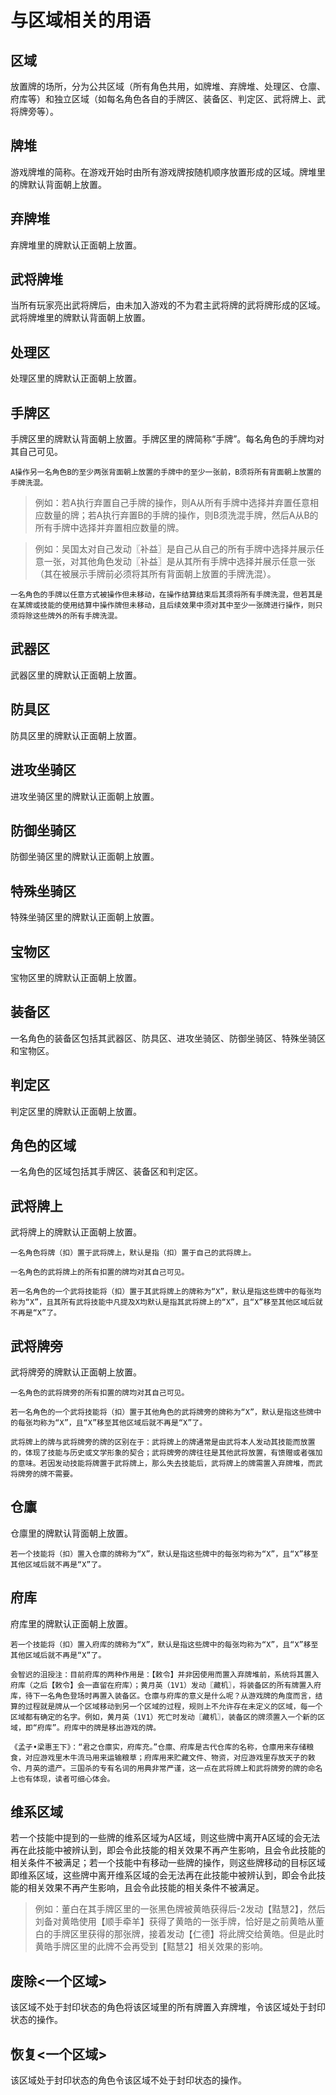# 与区域相关的用语

## 区域
放置牌的场所，分为公共区域（所有角色共用，如牌堆、弃牌堆、处理区、仓廪、府库等）和独立区域（如每名角色各自的手牌区、装备区、判定区、武将牌上、武将牌旁等）。

## 牌堆
游戏牌堆的简称。在游戏开始时由所有游戏牌按随机顺序放置形成的区域。牌堆里的牌默认背面朝上放置。

## 弃牌堆
弃牌堆里的牌默认正面朝上放置。

## 武将牌堆
当所有玩家亮出武将牌后，由未加入游戏的不为君主武将牌的武将牌形成的区域。武将牌堆里的牌默认背面朝上放置。

## 处理区
处理区里的牌默认正面朝上放置。

## 手牌区
手牌区里的牌默认背面朝上放置。手牌区里的牌简称“手牌”。每名角色的手牌均对其自己可见。

`A操作另一名角色B的至少两张背面朝上放置的手牌中的至少一张前，B须将所有背面朝上放置的手牌洗混。`
> 例如：若A执行弃置自己手牌的操作，则A从所有手牌中选择并弃置任意相应数量的牌；若A执行弃置B的手牌的操作，则B须洗混手牌，然后A从B的所有手牌中选择并弃置相应数量的牌。

> 例如：吴国太对自己发动〖补益〗是自己从自己的所有手牌中选择并展示任意一张，对其他角色发动〖补益〗是从其所有手牌中选择并展示任意一张（其在被展示手牌前必须将其所有背面朝上放置的手牌洗混）。

`一名角色的手牌以任意方式被操作但未移动，在操作结算结束后其须将所有手牌洗混，但若其是在某牌或技能的使用结算中操作牌但未移动，且后续效果中须对其中至少一张牌进行操作，则只须将除这些牌外的所有手牌洗混。`

## 武器区
武器区里的牌默认正面朝上放置。

## 防具区
防具区里的牌默认正面朝上放置。

## 进攻坐骑区
进攻坐骑区里的牌默认正面朝上放置。

## 防御坐骑区
防御坐骑区里的牌默认正面朝上放置。

## 特殊坐骑区
特殊坐骑区里的牌默认正面朝上放置。

## 宝物区
宝物区里的牌默认正面朝上放置。

## 装备区
一名角色的装备区包括其武器区、防具区、进攻坐骑区、防御坐骑区、特殊坐骑区和宝物区。

## 判定区
判定区里的牌默认正面朝上放置。

## 角色的区域
一名角色的区域包括其手牌区、装备区和判定区。

## 武将牌上
武将牌上的牌默认正面朝上放置。

`一名角色将牌（扣）置于武将牌上，默认是指（扣）置于自己的武将牌上。`

`一名角色的武将牌上的所有扣置的牌均对其自己可见。`

`若一名角色的一个武将技能将（扣）置于其武将牌上的牌称为“X”，默认是指这些牌中的每张均称为“X”，且其所有武将技能中凡提及X均默认是指其武将牌上的“X”，且“X”移至其他区域后就不再是“X”了。`

## 武将牌旁
武将牌旁的牌默认正面朝上放置。

`一名角色的武将牌旁的所有扣置的牌均对其自己可见。`

`若一名角色的一个武将技能将（扣）置于其他角色的武将牌旁的牌称为“X”，默认是指这些牌中的每张均称为“X”，且“X”移至其他区域后就不再是“X”了。`

`武将牌上的牌与武将牌旁的牌的区别在于：武将牌上的牌通常是由武将本人发动其技能而放置的，体现了技能与历史或文学形象的契合；武将牌旁的牌往往是其他武将放置，有馈赠或者强加的意味。若因发动技能将牌置于武将牌上，那么失去技能后，武将牌上的牌需置入弃牌堆，而武将牌旁的牌不需要。`

## 仓廪
仓廪里的牌默认背面朝上放置。

`若一个技能将（扣）置入仓廪的牌称为“X”，默认是指这些牌中的每张均称为“X”，且“X”移至其他区域后就不再是“X”了。`

## 府库
府库里的牌默认正面朝上放置。

`若一个技能将（扣）置入府库的牌称为“X”，默认是指这些牌中的每张均称为“X”，且“X”移至其他区域后就不再是“X”了。`

```
会智迟的沮授注：目前府库的两种作用是：【敕令】并非因使用而置入弃牌堆前，系统将其置入府库（之后【敕令】会一直留在府库）；黄月英（1V1）发动〖藏机〗，将装备区的所有牌置入府库，待下一名角色登场时再置入装备区。仓廪与府库的意义是什么呢？从游戏牌的角度而言，结算的过程就是牌从一个区域移动到另一个区域的过程，规则上不允许存在未定义的区域，每一个区域都有确定的名字。例如，黄月英（1V1）死亡时发动〖藏机〗，装备区的牌须置入一个新的区域，即“府库”。府库中的牌是移出游戏的牌。

《孟子•梁惠王下》：“君之仓廪实，府库充。”仓廪、府库是古代仓库的名称，仓廪用来存储粮食，对应游戏里木牛流马用来运输粮草；府库用来贮藏文件、物资，对应游戏里存放天子的敕令、月英的遗产。三国杀的专有名词的用典非常严谨，这一点在武将牌上和武将牌旁的牌的命名上也有体现，读者可细心体会。
```

## 维系区域
若一个技能中提到的一些牌的维系区域为A区域，则这些牌中离开A区域的会无法再在此技能中被辨认到，即会令此技能的相关效果不再产生影响，且会令此技能的相关条件不被满足；若一个技能中有移动一些牌的操作，则这些牌移动的目标区域即维系区域，这些牌中离开维系区域的会无法再在此技能中被辨认到，即会令此技能的相关效果不再产生影响，且会令此技能的相关条件不被满足。
> 例如：董白在其手牌区里的一张黑色牌被黄皓获得后-2发动【黠慧2】，然后刘备对黄皓使用【顺手牵羊】获得了黄皓的一张手牌，恰好是之前黄皓从董白的手牌区里获得的那张牌，接着发动【仁德】将此牌交给黄皓。但是此时黄皓手牌区里的此牌不会再受到【黠慧2】相关效果的影响。

## 废除<一个区域>
该区域不处于封印状态的角色将该区域里的所有牌置入弃牌堆，令该区域处于封印状态的操作。

## 恢复<一个区域>
该区域处于封印状态的角色令该区域不处于封印状态的操作。